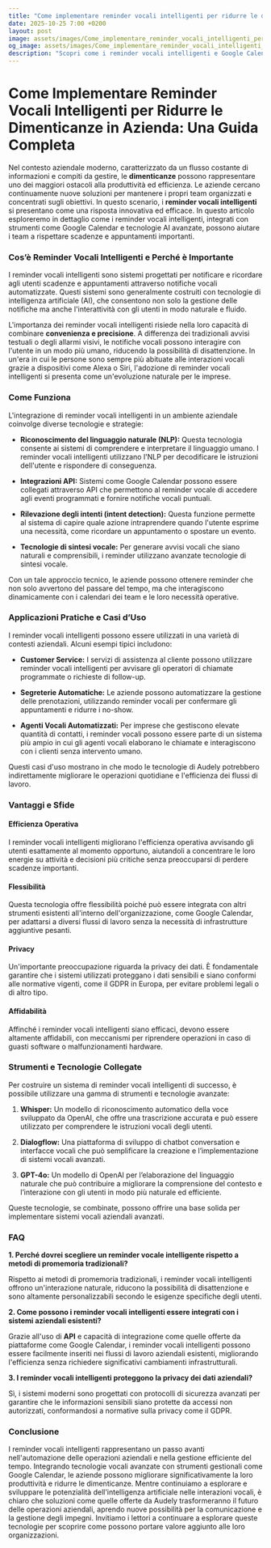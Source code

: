 ```yaml
---
title: "Come implementare reminder vocali intelligenti per ridurre le dimenticanze in azienda"
date: 2025-10-25 7:00 +0200
layout: post
image: assets/images/Come_implementare_reminder_vocali_intelligenti_per_ridurre_le_dimenticanze_in_azienda.jpg
og_image: assets/images/Come_implementare_reminder_vocali_intelligenti_per_ridurre_le_dimenticanze_in_azienda.jpg
description: "Scopri come i reminder vocali intelligenti e Google Calendar con AI possono trasformare la gestione delle scadenze in azienda facilitando l'organizzazione."
---
```


# Come Implementare Reminder Vocali Intelligenti per Ridurre le Dimenticanze in Azienda: Una Guida Completa

Nel contesto aziendale moderno, caratterizzato da un flusso costante di informazioni e compiti da gestire, le **dimenticanze** possono rappresentare uno dei maggiori ostacoli alla produttività ed efficienza. Le aziende cercano continuamente nuove soluzioni per mantenere i propri team organizzati e concentrati sugli obiettivi. In questo scenario, i **reminder vocali intelligenti** si presentano come una risposta innovativa ed efficace. In questo articolo esploreremo in dettaglio come i reminder vocali intelligenti, integrati con strumenti come Google Calendar e tecnologie AI avanzate, possono aiutare i team a rispettare scadenze e appuntamenti importanti.

### Cos’è Reminder Vocali Intelligenti e Perché è Importante

I reminder vocali intelligenti sono sistemi progettati per notificare e ricordare agli utenti scadenze e appuntamenti attraverso notifiche vocali automatizzate. Questi sistemi sono generalmente costruiti con tecnologie di intelligenza artificiale (AI), che consentono non solo la gestione delle notifiche ma anche l'interattività con gli utenti in modo naturale e fluido.

L'importanza dei reminder vocali intelligenti risiede nella loro capacità di combinare **convenienza e precisione**. A differenza dei tradizionali avvisi testuali o degli allarmi visivi, le notifiche vocali possono interagire con l'utente in un modo più umano, riducendo la possibilità di disattenzione. In un'era in cui le persone sono sempre più abituate alle interazioni vocali grazie a dispositivi come Alexa o Siri, l'adozione di reminder vocali intelligenti si presenta come un'evoluzione naturale per le imprese.

### Come Funziona

L'integrazione di reminder vocali intelligenti in un ambiente aziendale coinvolge diverse tecnologie e strategie:

- **Riconoscimento del linguaggio naturale (NLP):** Questa tecnologia consente ai sistemi di comprendere e interpretare il linguaggio umano. I reminder vocali intelligenti utilizzano l'NLP per decodificare le istruzioni dell'utente e rispondere di conseguenza.

- **Integrazioni API:** Sistemi come Google Calendar possono essere collegati attraverso API che permettono al reminder vocale di accedere agli eventi programmati e fornire notifiche vocali puntuali.

- **Rilevazione degli intenti (intent detection):** Questa funzione permette al sistema di capire quale azione intraprendere quando l'utente esprime una necessità, come ricordare un appuntamento o spostare un evento.

- **Tecnologie di sintesi vocale:** Per generare avvisi vocali che siano naturali e comprensibili, i reminder utilizzano avanzate tecnologie di sintesi vocale.

Con un tale approccio tecnico, le aziende possono ottenere reminder che non solo avvertono del passare del tempo, ma che interagiscono dinamicamente con i calendari dei team e le loro necessità operative.

### Applicazioni Pratiche e Casi d’Uso

I reminder vocali intelligenti possono essere utilizzati in una varietà di contesti aziendali. Alcuni esempi tipici includono:

- **Customer Service:** I servizi di assistenza al cliente possono utilizzare reminder vocali intelligenti per avvisare gli operatori di chiamate programmate o richieste di follow-up.

- **Segreterie Automatiche:** Le aziende possono automatizzare la gestione delle prenotazioni, utilizzando reminder vocali per confermare gli appuntamenti e ridurre i no-show.

- **Agenti Vocali Automatizzati:** Per imprese che gestiscono elevate quantità di contatti, i reminder vocali possono essere parte di un sistema più ampio in cui gli agenti vocali elaborano le chiamate e interagiscono con i clienti senza intervento umano.

Questi casi d'uso mostrano in che modo le tecnologie di Audely potrebbero indirettamente migliorare le operazioni quotidiane e l'efficienza dei flussi di lavoro.

### Vantaggi e Sfide

#### **Efficienza Operativa**

I reminder vocali intelligenti migliorano l'efficienza operativa avvisando gli utenti esattamente al momento opportuno, aiutandoli a concentrare le loro energie su attività e decisioni più critiche senza preoccuparsi di perdere scadenze importanti.

#### **Flessibilità**

Questa tecnologia offre flessibilità poiché può essere integrata con altri strumenti esistenti all'interno dell'organizzazione, come Google Calendar, per adattarsi a diversi flussi di lavoro senza la necessità di infrastrutture aggiuntive pesanti.

#### **Privacy**

Un'importante preoccupazione riguarda la privacy dei dati. È fondamentale garantire che i sistemi utilizzati proteggano i dati sensibili e siano conformi alle normative vigenti, come il GDPR in Europa, per evitare problemi legali o di altro tipo.

#### **Affidabilità**

Affinché i reminder vocali intelligenti siano efficaci, devono essere altamente affidabili, con meccanismi per riprendere operazioni in caso di guasti software o malfunzionamenti hardware.

### Strumenti e Tecnologie Collegate

Per costruire un sistema di reminder vocali intelligenti di successo, è possibile utilizzare una gamma di strumenti e tecnologie avanzate:

1. **Whisper:** Un modello di riconoscimento automatico della voce sviluppato da OpenAI, che offre una trascrizione accurata e può essere utilizzato per comprendere le istruzioni vocali degli utenti.

2. **Dialogflow:** Una piattaforma di sviluppo di chatbot conversation e interfacce vocali che può semplificare la creazione e l’implementazione di sistemi vocali avanzati.

3. **GPT-4o:** Un modello di OpenAI per l’elaborazione del linguaggio naturale che può contribuire a migliorare la comprensione del contesto e l’interazione con gli utenti in modo più naturale ed efficiente.

Queste tecnologie, se combinate, possono offrire una base solida per implementare sistemi vocali aziendali avanzati.

### FAQ

**1. Perché dovrei scegliere un reminder vocale intelligente rispetto a metodi di promemoria tradizionali?**

Rispetto ai metodi di promemoria tradizionali, i reminder vocali intelligenti offrono un'interazione naturale, riducono la possibilità di disattenzione e sono altamente personalizzabili secondo le esigenze specifiche degli utenti.

**2. Come possono i reminder vocali intelligenti essere integrati con i sistemi aziendali esistenti?**

Grazie all'uso di **API** e capacità di integrazione come quelle offerte da piattaforme come Google Calendar, i reminder vocali intelligenti possono essere facilmente inseriti nei flussi di lavoro aziendali esistenti, migliorando l'efficienza senza richiedere significativi cambiamenti infrastrutturali.

**3. I reminder vocali intelligenti proteggono la privacy dei dati aziendali?**

Sì, i sistemi moderni sono progettati con protocolli di sicurezza avanzati per garantire che le informazioni sensibili siano protette da accessi non autorizzati, conformandosi a normative sulla privacy come il GDPR.

### Conclusione

I reminder vocali intelligenti rappresentano un passo avanti nell'automazione delle operazioni aziendali e nella gestione efficiente del tempo. Integrando tecnologie vocali avanzate con strumenti gestionali come Google Calendar, le aziende possono migliorare significativamente la loro produttività e ridurre le dimenticanze. Mentre continuiamo a esplorare e sviluppare le potenzialità dell'intelligenza artificiale nelle interazioni vocali, è chiaro che soluzioni come quelle offerte da Audely trasformeranno il futuro delle operazioni aziendali, aprendo nuove possibilità per la comunicazione e la gestione degli impegni. Invitiamo i lettori a continuare a esplorare queste tecnologie per scoprire come possono portare valore aggiunto alle loro organizzazioni.